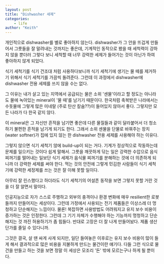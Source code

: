 ```yaml
---
layout: post
title: "Dishwasher 세제"
categories:
    - life
author: "Keith"
---
```


개인적으로 dishwasher를 별로 좋아하지 않는다. dishwasher가 그 안을 뜨겁게 만들어서 그릇들을 잘 말려내는 것까지는 좋은데, 기계적인 동작으로 봤을 때 세척력이 강하지 않을 뿐더러 그렇다 보니 세척할 때 너무 강력한 세제가 들어가는 것이 아닌가 하여 좋아하지 않게 되었다.

식기 세척기를 식기 건조대 처럼 사용하다보니까 식기 세척기에 생기는 물 떼를 제거하기 위해서 식기 세척기를 가끔씩 돌려준다. 그런데 이 과정에서 dishwasher에 dishwasher 전용 세제를 쓰지 않을 수는 없다. 

그 이유는 내가 살고 있는 지역에서 공급되는 물은 소위 '센물'이라고 할 정도는 아니라도 물에 녹아있는 mineral이 '물 때'를 남기기 때문이다. 한국처럼 축복받은 나라에서는 수돗물에 그렇게 많은 미네랄 (주로 탄산 칼슘??)이 들어있지 않아서 좋다. 그렇지만 모든 나라가 다 한국 같지 않다.

이 mineral은 그 자신만 흔적을 남기면 좋은데 다른 물질들과 같이 달라붙어서 더 청소하기 불편한 흔적을 남기게 되기도 한다. 그래서 소위 센물을 단물로 바꿔주는 장치 (water softner)가 집에 있지 않는 한 dishwasher 전용 세제를 사용해야 하는 이유다. 

그렇지 않으면 식기 세척기 않에 build-up이 되는 거다. 기계가 정상적으로 작동하는데 문제를 일으키는 것이다 쉽게 말해서. 그릇을 깨끗하게 닦는 일은 강력한 수압으로 음식 찌꺼기를 떨어내는 일보단 식기 세제가 음식물 찌꺼기를 분해하는 것에 더 의존하게 되니까 더 강력한 세제를 써야 한다. 먹는 것의 안전에 그렇게 민김한 사람들이 식기 세척기에 강력한 세정제를 쓰는 것은 잘 이해 못할 일이다. 

아무리 잘 린스했다고 하더라도 식기 세척기의 어설픈 동작을 보면 그렇지 못할 거란 것을 더 잘 알면서 말이다.

인공지능으로 자가 스스로 주행하고 외부의 충격이나 환경 변화에 매우 resilient한 로봇들까지 만들어지는 세상이다. 그런데 가정에서 사용되는 전기 제품들은 이상스레 더 멍청하고 단순해지는 느낌이다. 물론! 복잡하면 사용방법도 어려워지고 유지 보수 비용이 증가하는 것은 인정한다. 그런데 그 기기 자체가 수행해야 하는 기능까지 멍청하고 단순해지는 것 까진 허용하기가 좀 힘들다. 반대로 고장은 더 잘 나게 만들어놨다. 제품 생산 단가를 줄일 수 있다니까. 

그것은 결국, 살 땐 싸게 사게 되지만, 일단 들여놓은 이후로는 유지 보수 비용이 많이 들게 해서 결과적으로 많은 비용을 지불하게 만드는 물건이란 얘기다. 다들 그런 식으로 물건을 만들고 하는 것을 보면 정말 이 세상은 모조리 '돈' 밖에 모르는구나 하게 될 뿐이다. 